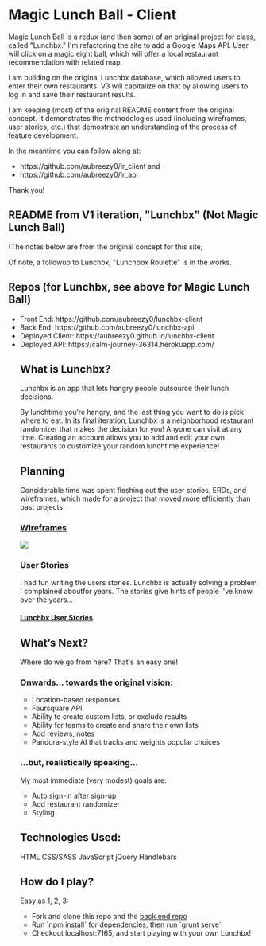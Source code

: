 # Magic Lunch Ball - Client

Magic Lunch Ball is a redux (and then some) of an original project for class, called "Lunchbx." I'm refactoring the site to add a Google Maps API. User will click on a magic eight ball, which will offer a local restaurant recommendation with related map.

I am building on the original Lunchbx database, which allowed users to enter their own restaurants. V3 will capitalize on that by allowing users to log in and save their restaurant results.

I am keeping (most) of the original README content from the original concept. It demonstrates the mothodologies used (including wireframes, user stories, etc.) that demostrate an understanding of the process of feature development.

In the meantime you can follow along at:
<ul>
<li>https://github.com/aubreezy0/lr_client and</li>
<li>https://github.com/aubreezy0/lr_api</li>
</ul>

Thank you!

## README from V1 iteration, "Lunchbx" (Not Magic Lunch Ball)

 (The notes below are from the original concept for this site,

Of note, a followup to Lunchbx, "Lunchbox Roulette" is in the works.


## Repos (for Lunchbx, see above for Magic Lunch Ball)
<ul>
<li>Front End: https://github.com/aubreezy0/lunchbx-client</li>
<li>Back End: https://github.com/aubreezy0/lunchbx-api</li>
<li>Deployed Client: https://aubreezy0.github.io/lunchbx-client</li>
<li>Deployed API: https://calm-journey-36314.herokuapp.com/</li>

## What is Lunchbx?

Lunchbx is an app that lets hangry people outsource their lunch decisions.

By lunchtime you’re hangry, and the last thing you want to do is pick where to eat. In its final iteration, Lunchbx is a neighborhood restaurant randomizer that makes the decision for you! Anyone can visit at any time. Creating an account allows you to add and edit your own restaurants to customize your random lunchtime experience!

## Planning

Considerable time was spent fleshing out the user stories, ERDs, and wireframes, which made for a project that moved more efficiently than past projects.

### <a href="https://docs.google.com/drawings/d/1oeI4p8s36B9iBLZnGR_1hB6f1iPgiYT3qXTsPn-ntAc/edit?usp=sharing" target="_blank">Wireframes</a>
<img src="https://i.imgur.com/39hCtsh.png">


### User Stories
I had fun writing the users stories. Lunchbx is actually solving a problem I complained aboutfor years. The stories give hints of people I've know over the years...

#### <a href="https://docs.google.com/document/d/1FviC6k9AMZi9PhYIbZ_tnS8hnVQpF_U1uVQ_lSV4S7s/edit?usp=sharing" target="_blank">Lunchbx User Stories</a>

## What’s Next?

Where do we go from here? That's an easy one!

### Onwards... towards the original vision:

<ul>
<li>Location-based responses</li>
<li>Foursquare API</li>
<li>Ability to create custom lists, or exclude results</li>
<li>Ability for teams to create and share their own lists</li>
<li>Add reviews, notes</li>
<li>Pandora-style AI that tracks and weights popular choices</li>
</ul>

### ...but, realistically speaking…
My most immediate (very modest) goals are:
<ul>
<li>Auto sign-in after sign-up</li>
<li>Add restaurant randomizer</li>
<li>Styling</li>
</ul>

## Technologies Used:
HTML
CSS/SASS
JavaScript
jQuery
Handlebars

## How do I play?

Easy as 1, 2, 3:
<ul>
<li>Fork and clone this repo and the <a href="https://github.com/aubreezy0/lunchbx-api" target="_blank">back end repo</a></li>
<li>Run `npm install` for dependencies, then run `grunt serve`</li>
<li>Checkout localhost:7165, and start playing with your own Lunchbx!</li>
</ul>
